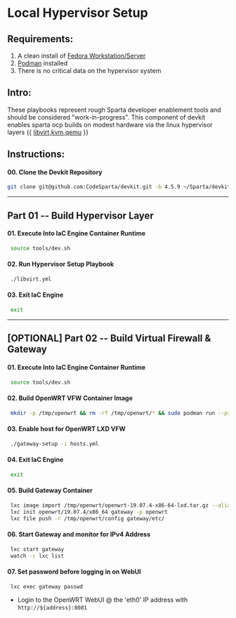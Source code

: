 # Local Hypervisor Setup
## Requirements:
1. A clean install of [Fedora Workstation/Server](https://getfedora.org/en/workstation/)
2. [Podman](https://podman.io/getting-started/installation.html) installed
3. There is no critical data on the hypervisor system
    
## Intro:    
These playbooks represent rough Sparta developer enablement tools and should be
considered "work-in-progress". This component of devkit enables sparta ocp builds
on modest hardware via the linux hypervisor layers {{ [libvirt],[kvm],[qemu] }}

[libvirt]:https://wiki.libvirt.org/page/Main_Page
[kvm]:https://www.redhat.com/en/topics/virtualization/what-is-KVM
[qemu]:https://www.qemu.org/

## Instructions:
#### 00\. Clone the Devkit Repository
```sh
git clone git@github.com:CodeSparta/devkit.git -b 4.5.9 ~/Sparta/devkit && cd ~/Sparta/devkit
```
--------------------------------------------------------------------------------
## Part 01 -- Build Hypervisor Layer
#### 01\. Execute Into IaC Engine Container Runtime
```sh
 source tools/dev.sh
```
#### 02\. Run Hypervisor Setup Playbook
```sh
 ./libvirt.yml
```
#### 03\. Exit IaC Engine
```sh
 exit
```
--------------------------------------------------------------------------------
## [OPTIONAL] Part 02 -- Build Virtual Firewall & Gateway
#### 01\. Execute Into IaC Engine Container Runtime
```sh
 source tools/dev.sh
```
#### 02\. Build OpenWRT VFW Container Image
```sh
 mkdir -p /tmp/openwrt && rm -rf /tmp/openwrt/* && sudo podman run --privileged --rm -it --name openwrt_builder --volume /tmp/openwrt:/root/bin:z containercraft/ccio-openwrt-builder:19.07.4
```
#### 03\. Enable host for OpenWRT LXD VFW
```sh
 ./gateway-setup -i hosts.yml
```
#### 04\. Exit IaC Engine
```sh
 exit
```
#### 05\. Build Gateway Container
```sh
 lxc image import /tmp/openwrt/openwrt-19.07.4-x86-64-lxd.tar.gz --alias openwrt/19.07.4/x86_64
 lxc init openwrt/19.07.4/x86_64 gateway -p openwrt
 lxc file push -r /tmp/openwrt/config gateway/etc/
```
#### 06\. Start Gateway and monitor for IPv4 Address
```sh
 lxc start gateway
 watch -c lxc list
```
#### 07\. Set password before logging in on WebUI
```sh
 lxc exec gateway passwd
```
 - Login to the OpenWRT WebUI @ the 'eth0' IP address with `http://${address}:8081`

